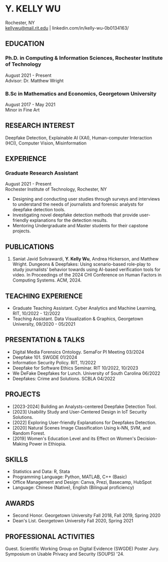 # Y. KELLY WU

Rochester, NY  
kellywu@mail.rit.edu | linkedin.com/in/kelly-wu-0b0134163/

## EDUCATION

### Ph.D. in Computing & Information Sciences, Rochester Institute of Technology
August 2021 - Present  
Advisor: Dr. Matthew Wright

### B.Sc in Mathematics and Economics, Georgetown University
August 2017 - May 2021  
Minor in Fine Art  

## RESEARCH INTEREST

Deepfake Detection, Explainable AI (XAI), Human-computer Interaction (HCI), Computer Vision, Misinformation

## EXPERIENCE

### Graduate Research Assistant
August 2021 - Present  
Rochester Institute of Technology, Rochester, NY

- Designing and conducting user studies through surveys and interviews to understand the needs of journalists and forensic analysts for deepfake detection tools.
- Investigating novel deepfake detection methods that provide user-friendly explanations for the detection results.
- Mentoring Undergraduate and Master students for their capstone projects.

## PUBLICATIONS

1. Saniat Javid Sohrawardi, **Y. Kelly Wu**, Andrea Hickerson, and Matthew Wright. Dungeons & Deepfakes: Using scenario-based role-play to study journalists' behavior towards using AI-based verification tools for video. In Proceedings of the 2024 CHI Conference on Human Factors in Computing Systems. ACM, 2024.

## TEACHING EXPERIENCE

- Graduate Teaching Assistant. Cyber Analytics and Machine Learning, RIT, 10/2022 - 12/2022
- Teaching Assistant. Data Visualization & Graphics, Georgetown University, 09/2020 - 05/2021

## PRESENTATION & TALKS

- Digital Media Forensics Ontology. SemaFor PI Meeting 03/2024
- Deepfake 101. SWGDE 01/2024
- Information Security Policy. RIT, 11/2022
- Deepfake for Software Ethics Seminar. RIT 10/2022, 10/2023
- We DeFake Deepfakes for Lunch. University of South Carolina 06/2022
- Deepfakes: Crime and Solutions. SCBLA 04/2022

## PROJECTS

- [2023-2024] Building an Analysts-centered Deepfake Detection Tool.
- [2023] Usability Study and User-Centered Design in IoT Security Solutions.
- [2022] Exploring User-friendly Explanations for Deepfakes Detection.
- [2020] Natural Scenes Image Classification Using k-NN, SVM, and Random Forest.
- [2019] Women's Education Level and its Effect on Women's Decision-Making Power in Ethiopia.

## SKILLS

- Statistics and Data: R, Stata
- Programming Language: Python, MATLAB, C++ (Basic)
- Office Management and Design: Canva, Prezi, Basecamp, HubSpot
- Language: Chinese (Native), English (Bilingual proficiency)

## AWARDS

- Second Honor. Georgetown University Fall 2018, Fall 2019, Spring 2020
- Dean's List. Georgetown University Fall 2020, Spring 2021

## PROFESSIONAL ACTIVITIES

Guest. Scientific Working Group on Digital Evidence (SWGDE)
Poster Jury. Symposium on Usable Privacy and Security (SOUPS) '24.
```
